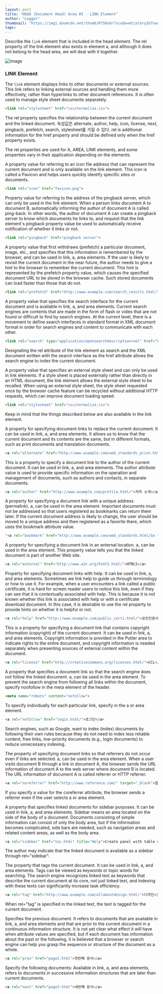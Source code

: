 ```yaml
---
layout: post
title: "HEAD (Document Head) Area #3 - LINK Element"
author: "Logger"
thumbnail: "https://img1.daumcdn.net/thumb/R750x0/?scode=mtistory2&fname=https%3A%2F%2Ft1.daumcdn.net%2Fcfile%2Ftistory%2F221FC54555302AFB0F"
tags: 
---
```



Describe the `link` element that is included in the head element. The rel property of the link element also exists in element a, and although it does not belong to the head area, we will deal with it together.

![image](https://t1.daumcdn.net/cfile/tistory/221FC54555302AFB0F)

### LINK Element

The `link` element displays links to other documents or external sources. This link refers to linking external sources and handling them more effectively, rather than hyperlinks to other document references. It is often used to manage style sheet documents separately.

```html
<link rel="stylesheet" href="css/normalize.css">

```

The rel property specifies the relationship between the current document and the linked document. 속성값은 alternate, author, help, icon, license, next, pingback, prefetch, search, stylesheet를 가질 수 있다. rel is additional information for the href property and should be defined only when the href property exists.

The rel properties are used for A, AREA, LINK elements, and some properties vary in their application depending on the elements.

A property value for referring to an icon file address that can represent the current document and is only available on the link element. This icon is called a Pavicon and helps users quickly identify specific sites or documents.

```html
<link rel="icon" href="favicon.png">

```

Property value for referring to the address of the pingback server, which can only be used in the link element. When a person links document A to document B, automatically informing the author of document A is called ping-back. In other words, the author of document A can create a pingback server to know which documents he links to, and request that the link element`s pingback property value be used to automatically receive notification of whether it links or not.

```html
<link rel="pingback" href="pingback server">

```

A property value that first withdraws (prefetch) a particular document, image, etc., and specifies that this information is remembered by the browser, and can be used in link, a, area elements. If the user is likely to revisit the current document in the near future, the author needs to give a hint to the browser to remember the current document. This hint is represented by the prefetch property value, which causes the specified document URL to be stored in the browser cache. Such stored documents can load faster than those that do not.

```html
<link rel="prefetch" href="http://www.example.com/search_results.html/">

```

A property value that specifies the search interface for the current document and is available in link, a, and area elements. Current search engines are contents that are made in the form of flash or video that are not found or difficult to find by search engines. At the current level, there is a movement to define search interfaces in standard format in XML document format in order for search engines and content to communicate with each other.

```html
<link rel="search" type="application/opensearchdescription+xml" href="http://example.com/search.xml/" title="content search results">

```

Designating the rel attribute of the link element as search and the XML document written with the search interface as the href attribute allows the search engine to index the current document.

A property value that specifies an external style sheet and can only be used in link elements. If a style sheet is placed externally rather than directly in an HTML document, the link element allows the external style sheet to be recalled. When using an external style sheet, the style sheet requested once by the browser cache feature can be recycled without additional HTTP requests, which can improve document loading speed.

```html
<link rel="stylesheet" href="css/normalize.css">

```

Keep in mind that the things described below are also available in the link element.

A property for specifying document links to replace the current document. It can be used in link, a, and area elements. It allows us to know that the current document and its contents are the same, but in different formats, such as print documents and translation documents.

```html
<a rel="alternate" href="http://www.example.com/web_standards_print.html/">인쇄</a>

```

This is a property to specify a document link to the author of the current document. It can be used in link, a, and area elements. The author attribute value is used to provide specific information on the operation and management of documents, such as authors and contacts, in separate documents.

```html
<a rel="author" href="http://www.example.com/profile.html/">저자 소개</a>

```

A property for specifying a document link with a unique address (permalink). a, can be used in the area element. Important documents must not be addressed so that users registered as bookmarks can return them later. If the current document address is likely to change, the user should be moved to a unique address and then registered as a favorite there, which uses the bookmark attribute value.

```html
'<a rel="bookmark" href="http://www.example.com/web_standards.html/Go to the source of this document</a>

```

A property for specifying a document link in an external location. a, can be used in the area element. This property value tells you that the linked document is part of another Web site.

```html
<a rel="external" href="http://www.w3c.org/html5.html/">HTML5</a>

```

Property for specifying document links with help. It can be used in link, a, and area elements. Sometimes we link help to guide us through terminology or how to use it. For example, when a user encounters a link called a public certificate, it is hard for screen reader users to notice this link, even if they can see that it is contextually associated with help. This is because it is not known whether this link is associated with help or with a certificate download document. In this case, it is desirable to use the rel property to provide hints on whether it is helpful or not.

```html
<a rel="help" href="http://www.example.com/public_certi.html/">공인인증서</a>

```

This is a property for specifying a document link that contains copyright information (copyright) of the current document. It can be used in link, a, and area elements. Copyright information is provided in the Putter area to indicate rights to the entire document, and copyright information is needed separately when presenting sources of external content within the document.

```html
<a rel="license" href="http://creativecommons.org/licenses.html/">CCL</a>

```

A property that specifies a document link so that the search engine does not follow the linked document. a, can be used in the area element. To prevent the search engine from following all links within the document, specify noofollow in the meta element of the header.

```html
<meta name="robots" content="nofollow">

```

To specify individually for each particular link, specify in the a or area element.

```html
<a rel="nofollow" href="login.html/">로그인</a>

```

Search engines, such as Google, want to index (index) documents by following their own rules because they do not need to index less reliable content, free links, low-priority documents (e.g., login documents) to reduce unnecessary indexing.

The property of specifying document links so that referrers do not occur even if links are selected. a, can be used in the area element. When a user visits document B through a link in document A, the browser sends the URL information of document A to the web server where document B is located. The URL information of document A is called referrer or HTTP referrer.

```html
<a rel="noreferrer" href="http://www.reference.com/" target="_blank">참고문서</a>

```

If you specify a value for the coreferrer attribute, the browser sends a referrer even if the user selects a or area element.

A property that specifies linked documents for sidebar purposes. It can be used in link, a, and area elements. Sidebar means an area located on the side of the body of a document. Documents consisting of simple information can consist of only the body area, but if the information becomes complicated, side bars are needed, such as navigation areas and related content areas, as well as the body area.

```html
<a rel="sidebar" href="toc.html" title="Help">Create panel with table of contents for Opera help</a>

```

The author may indicate that the linked document is available as a sidebar through rel="sidebar".

The property that tags the current document. It can be used in link, a, and area elements. Tags can be viewed as keywords or topic words for searching. The search engine recognizes linked text as keywords that describe the current document at its core, not just linked text, and indexing with these texts can significantly increase task efficiency.

```html
<a rel="tag" href="http://www.example.com/allaboutdesign.html/">디자인</a>

```

When rel="tag" is specified in the linked text, the text is tagged for the current document.

Specifies the previous document. It refers to documents that are available in link, a, and area elements and that are prior to the current document in a continuous information structure. It is not yet clear what effect it will have when attribute values are specified, but if each document has information about the past or the following, it is believed that a browser or search engine can help you grasp the sequence or structure of the document as a whole.

```html
<a rel="prev" href="page1.html">첫번째 문서</a>

```

Specify the following documents: Available in link, a, and area elements, refers to documents in successive information structures that are later than current documents.

```html
<a rel="next" href="page3.html">세번째 문서</a>

```